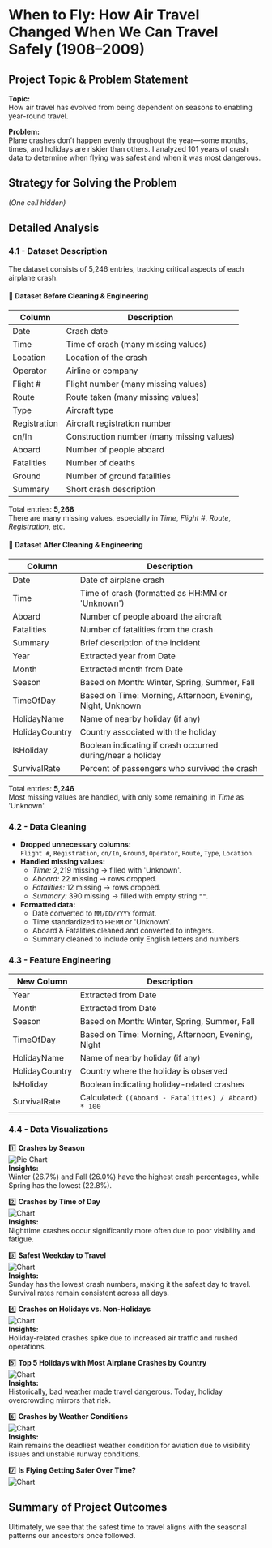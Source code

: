 # When to Fly: How Air Travel Changed When We Can Travel Safely (1908–2009)

## Project Topic & Problem Statement
**Topic:**  
How air travel has evolved from being dependent on seasons to enabling year-round travel.  

**Problem:**  
Plane crashes don’t happen evenly throughout the year—some months, times, and holidays are riskier than others. I analyzed 101 years of crash data to determine when flying was safest and when it was most dangerous.

## Strategy for Solving the Problem
*(One cell hidden)*  

## Detailed Analysis

### 4.1 - Dataset Description
The dataset consists of 5,246 entries, tracking critical aspects of each airplane crash.

#### 🧮 Dataset Before Cleaning & Engineering
| Column        | Description |
|--------------|-------------|
| Date        | Crash date |
| Time        | Time of crash (many missing values) |
| Location    | Location of the crash |
| Operator    | Airline or company |
| Flight #    | Flight number (many missing values) |
| Route      | Route taken (many missing values) |
| Type       | Aircraft type |
| Registration | Aircraft registration number |
| cn/In       | Construction number (many missing values) |
| Aboard     | Number of people aboard |
| Fatalities | Number of deaths |
| Ground     | Number of ground fatalities |
| Summary    | Short crash description |

Total entries: **5,268**  
There are many missing values, especially in *Time*, *Flight #*, *Route*, *Registration*, etc.

#### 🧮 Dataset After Cleaning & Engineering
| Column         | Description |
|---------------|-------------|
| Date        | Date of airplane crash |
| Time        | Time of crash (formatted as HH:MM or 'Unknown') |
| Aboard     | Number of people aboard the aircraft |
| Fatalities | Number of fatalities from the crash |
| Summary    | Brief description of the incident |
| Year       | Extracted year from Date |
| Month      | Extracted month from Date |
| Season     | Based on Month: Winter, Spring, Summer, Fall |
| TimeOfDay  | Based on Time: Morning, Afternoon, Evening, Night, Unknown |
| HolidayName | Name of nearby holiday (if any) |
| HolidayCountry | Country associated with the holiday |
| IsHoliday  | Boolean indicating if crash occurred during/near a holiday |
| SurvivalRate | Percent of passengers who survived the crash |

Total entries: **5,246**  
Most missing values are handled, with only some remaining in *Time* as 'Unknown'.

### 4.2 - Data Cleaning
- **Dropped unnecessary columns:**  
  `Flight #`, `Registration`, `cn/In`, `Ground`, `Operator`, `Route`, `Type`, `Location`.
- **Handled missing values:**  
  - *Time:* 2,219 missing → filled with 'Unknown'.
  - *Aboard:* 22 missing → rows dropped.
  - *Fatalities:* 12 missing → rows dropped.
  - *Summary:* 390 missing → filled with empty string `""`.
- **Formatted data:**  
  - Date converted to `MM/DD/YYYY` format.
  - Time standardized to `HH:MM` or 'Unknown'.
  - Aboard & Fatalities cleaned and converted to integers.
  - Summary cleaned to include only English letters and numbers.

### 4.3 - Feature Engineering
| New Column | Description |
|-------------|-------------|
| Year        | Extracted from Date |
| Month       | Extracted from Date |
| Season      | Based on Month: Winter, Spring, Summer, Fall |
| TimeOfDay   | Based on Time: Morning, Afternoon, Evening, Night |
| HolidayName | Name of nearby holiday (if any) |
| HolidayCountry | Country where the holiday is observed |
| IsHoliday   | Boolean indicating holiday-related crashes |
| SurvivalRate | Calculated: `((Aboard - Fatalities) / Aboard) * 100` |

### 4.4 - Data Visualizations
1️⃣ **Crashes by Season**  
![Pie Chart](Charts-Photos/Crashes%20by%20Season.png)  
**Insights:**  
Winter (26.7%) and Fall (26.0%) have the highest crash percentages, while Spring has the lowest (22.8%).  

2️⃣ **Crashes by Time of Day**  
![Chart](Charts-Photos/Crashes%20by%20Time%20of%20Day.png)  
**Insights:**  
Nighttime crashes occur significantly more often due to poor visibility and fatigue.  

3️⃣ **Safest Weekday to Travel**  
![Chart](Charts-Photos/Safest%20Weekday%20to%20Travel.png)  
**Insights:**  
Sunday has the lowest crash numbers, making it the safest day to travel. Survival rates remain consistent across all days.  

4️⃣ **Crashes on Holidays vs. Non-Holidays**  
![Chart](Charts-Photos/Airplane%20Crashes%20on%20Holidays%20vs.%20Non-Holidays.png)  
**Insights:**  
Holiday-related crashes spike due to increased air traffic and rushed operations.  

5️⃣ **Top 5 Holidays with Most Airplane Crashes by Country**  
![Chart](Charts-Photos/Top%205%20Holidays%20with%20Most%20Airplane%20Crashes%20by%20Country.png)  
**Insights:**  
Historically, bad weather made travel dangerous. Today, holiday overcrowding mirrors that risk.  

6️⃣ **Crashes by Weather Conditions**  
![Chart](Charts-Photos/Crashes%20by%20Weather%20Conditions.png)  
**Insights:**  
Rain remains the deadliest weather condition for aviation due to visibility issues and unstable runway conditions.  

7️⃣ **Is Flying Getting Safer Over Time?**  
![Chart](Charts-Photos/Is%20Flying%20Getting%20Safer%20Over%20Time.png)  

## Summary of Project Outcomes
Ultimately, we see that the safest time to travel aligns with the seasonal patterns our ancestors once followed.
